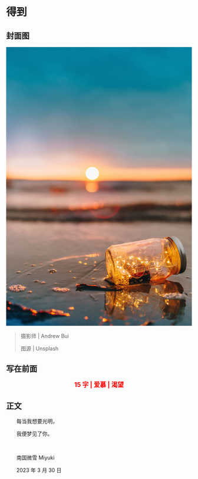 # 得到

## 封面图

![](https://raw.githubusercontent.com/TinySnow/GithubImageHosting/main/blog/articles/poems/andrew-bui-z7rzbFHXym0-unsplash.jpg)

> 摄影师 | Andrew Bui
>
> 图源 | Unsplash

## 写在前面

<p style="color:red; text-align:center; font-weight:bold; font-size:larger;">15 字 | 爱慕 | 渴望</p>

## 正文

　　每当我想要光明，

　　我便梦见了你。

<br />

　　南国微雪 Miyuki

　　2023 年 3 月 30 日